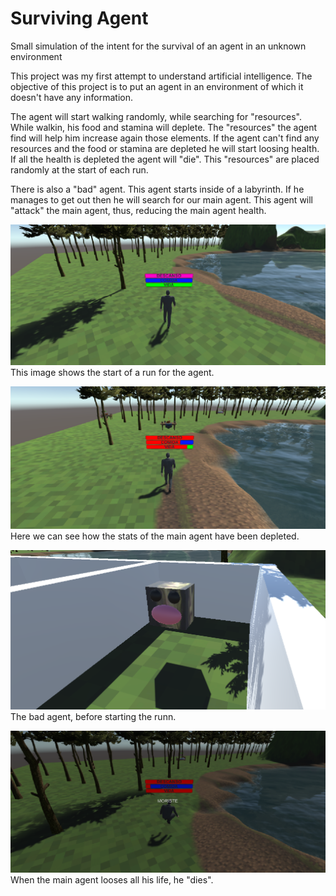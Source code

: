# Surviving Agent
Small simulation of the intent for the survival of an agent in an unknown environment

This project was my first attempt to understand artificial intelligence. The objective of this project is to put an agent in an environment of which it doesn't have any information.

The agent will start walking randomly, while searching for "resources". While walkin, his food and stamina will deplete. The "resources" the agent find will help him increase again those elements. If the agent can't find any resources and the food or stamina are depleted he will start loosing health. If all the health is depleted the agent will "die". This "resources" are placed randomly at the start of each run.

There is also a "bad" agent. This agent starts inside of a labyrinth. If he manages to get out then he will search for our main agent. This agent will "attack" the main agent, thus, reducing the main agent health.

![Starting a run](https://github.com/CamilAbraham/Surviving_Agent/blob/main/AgentSimulation3.PNG?raw=true)
This image shows the start of a run for the agent.

![After a while](https://github.com/CamilAbraham/Surviving_Agent/blob/main/AgentSimulation1.PNG?raw=true)
Here we can see how the stats of the main agent have been depleted.

![Bad agent](https://github.com/CamilAbraham/Surviving_Agent/blob/main/AgentSimulation4.PNG?raw=true)
The bad agent, before starting the runn.

![Game over](https://github.com/CamilAbraham/Surviving_Agent/blob/main/AgentSimulation2.PNG?raw=true)
When the main agent looses all his life, he "dies".
